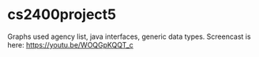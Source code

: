 # cs2400project5
Graphs
used agency list, java interfaces, generic data types. Screencast is here:
https://youtu.be/WOQGpKQQT_c

